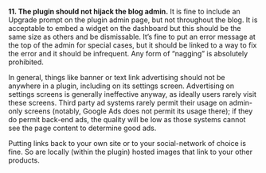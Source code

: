 **11. The plugin should not hijack the blog admin.** It is fine to include an Upgrade prompt on the plugin admin page, but not throughout the blog. It is acceptable to embed a widget on the dashboard but this should be the same size as others and be dismissable. It’s fine to put an error message at the top of the admin for special cases, but it should be linked to a way to fix the error and it should be infrequent. Any form of “nagging” is absolutely prohibited.

In general, things like banner or text link advertising should not be anywhere in a plugin, including on its settings screen. Advertising on settings screens is generally ineffective anyway, as ideally users rarely visit these screens. Third party ad systems rarely permit their usage on admin-only screens (notably, Google Ads does not permit its usage there); if they do permit back-end ads, the quality will be low as those systems cannot see the page content to determine good ads.

Putting links back to your own site or to your social-network of choice is fine. So are locally (within the plugin) hosted images that link to your other products.